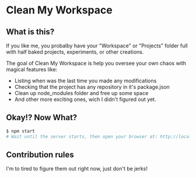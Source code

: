 # Clean My Workspace

## What is this?

If you like me, you probalby have your "Workspace" or "Projects" folder full with half baked projects, experiments, or other creations.

The goal of Clean My Workspace is help you oversee your own chaos with magical features like:
- Listing when was the last time you made any modifications
- Checking that the project has any repository in it's package.json
- Clean up node_modules folder and free up some space
- And other more exciting ones, wich I didn't figured out yet.

## Okay!? Now What?

```bash
$ npm start
# Wait until the server starts, then open your browser at: http://localhost:3000
```

## Contribution rules

I'm to tired to figure them out right now, just don't be jerks!